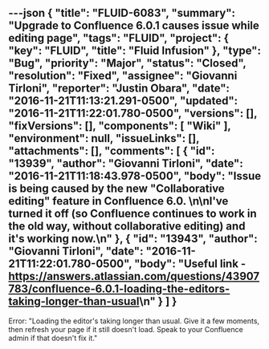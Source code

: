 ---json
{
  "title": "FLUID-6083",
  "summary": "Upgrade to Confluence 6.0.1 causes issue while editing page",
  "tags": "FLUID",
  "project": {
    "key": "FLUID",
    "title": "Fluid Infusion"
  },
  "type": "Bug",
  "priority": "Major",
  "status": "Closed",
  "resolution": "Fixed",
  "assignee": "Giovanni Tirloni",
  "reporter": "Justin Obara",
  "date": "2016-11-21T11:13:21.291-0500",
  "updated": "2016-11-21T11:22:01.780-0500",
  "versions": [],
  "fixVersions": [],
  "components": [
    "Wiki"
  ],
  "environment": null,
  "issueLinks": [],
  "attachments": [],
  "comments": [
    {
      "id": "13939",
      "author": "Giovanni Tirloni",
      "date": "2016-11-21T11:18:43.978-0500",
      "body": "Issue is being caused by the new \"Collaborative editing\" feature in Confluence 6.0.&#x20;\n\nI've turned it off (so Confluence continues to work in the old way, without collaborative editing) and it's working now.\n"
    },
    {
      "id": "13943",
      "author": "Giovanni Tirloni",
      "date": "2016-11-21T11:22:01.780-0500",
      "body": "Useful link - <https://answers.atlassian.com/questions/43907783/confluence-6.0.1-loading-the-editors-taking-longer-than-usual>\n"
    }
  ]
}
---
Error: "Loading the editor's taking longer than usual. Give it a few moments, then refresh your page if it still doesn't load. Speak to your Confluence admin if that doesn't fix it."

        